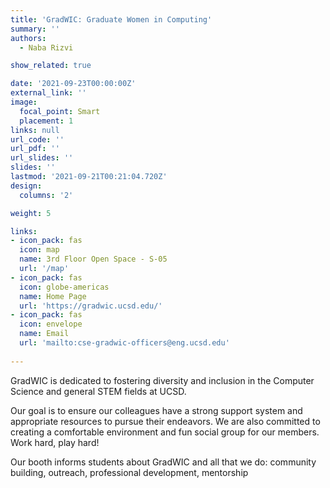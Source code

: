```yaml
---
title: 'GradWIC: Graduate Women in Computing'
summary: ''
authors: 
  - Naba Rizvi

show_related: true

date: '2021-09-23T00:00:00Z'
external_link: ''
image:
  focal_point: Smart
  placement: 1
links: null
url_code: ''
url_pdf: ''
url_slides: ''
slides: ''
lastmod: '2021-09-21T00:21:04.720Z'
design:
  columns: '2'

weight: 5

links:
- icon_pack: fas
  icon: map
  name: 3rd Floor Open Space - S-05
  url: '/map'
- icon_pack: fas
  icon: globe-americas
  name: Home Page
  url: 'https://gradwic.ucsd.edu/'
- icon_pack: fas
  icon: envelope
  name: Email
  url: 'mailto:cse-gradwic-officers@eng.ucsd.edu'
  
---
```

GradWIC is dedicated to fostering diversity and inclusion in the Computer Science and general STEM fields at UCSD.

Our goal is to ensure our colleagues have a strong support system and appropriate resources to pursue their endeavors. We are also committed to creating a comfortable environment and fun social group for our members. Work hard, play hard!

Our booth informs students about GradWIC and all that we do: community building, outreach, professional development, mentorship